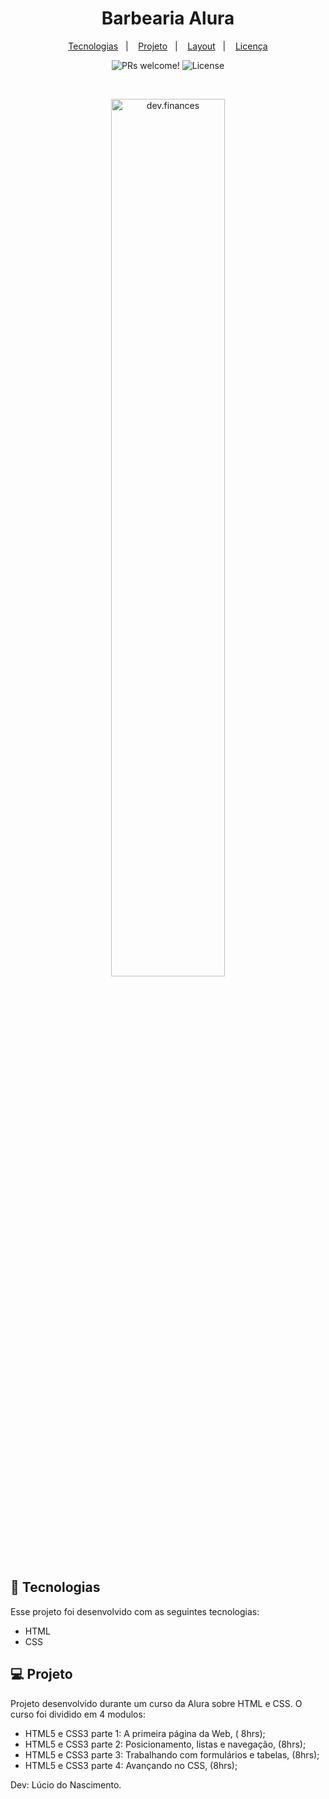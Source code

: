 <h1 align="center">
  Barbearia Alura
</h1>

<p align="center">
  <a href="#-tecnologias">Tecnologias</a>&nbsp;&nbsp;&nbsp;|&nbsp;&nbsp;&nbsp;
  <a href="#-projeto">Projeto</a>&nbsp;&nbsp;&nbsp;|&nbsp;&nbsp;&nbsp;
  <a href="#-layout">Layout</a>&nbsp;&nbsp;&nbsp;|&nbsp;&nbsp;&nbsp;
  <a href="#memo-licença">Licença</a>
</p>

<p align="center">
 <img src="https://img.shields.io/static/v1?label=PRs&message=welcome&color=49AA26&labelColor=000000" alt="PRs welcome!" />

  <img alt="License" src="https://img.shields.io/static/v1?label=license&message=MIT&color=49AA26&labelColor=000000">
</p>

<br>

<p align="center">
  <img alt="dev.finances" src="https://gitricardosantos.github.io/Barbearia/banner.jpg" width="60%">
</p>

## 🚀 Tecnologias

Esse projeto foi desenvolvido com as seguintes tecnologias:

- HTML
- CSS

## 💻 Projeto

Projeto desenvolvido durante um curso da Alura sobre HTML e CSS.
O curso foi dividido em 4 modulos:
- HTML5 e CSS3 parte 1: A primeira página da Web, ( 8hrs);
- HTML5 e CSS3 parte 2: Posicionamento, listas e navegação, (8hrs);
- HTML5 e CSS3 parte 3: Trabalhando com formulários e tabelas, (8hrs);
- HTML5 e CSS3 parte 4: Avançando no CSS, (8hrs);



Dev: Lúcio do Nascimento.

